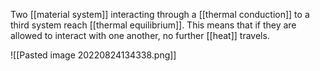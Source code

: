 Two [[material system]] interacting through a [[thermal conduction]] to a third system reach [[thermal equilibrium]]. This means that if they are allowed to interact with one another, no further [[heat]] travels.

![[Pasted image 20220824134338.png]]